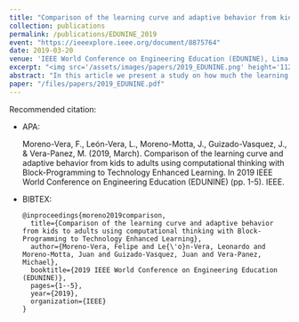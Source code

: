 ```yaml
---
title: "Comparison of the learning curve and adaptive behavior from kids to adults using computational thinking with Block-Programming to Technology Enhanced Learning"
collection: publications
permalink: /publications/EDUNINE_2019
event: "https://ieeexplore.ieee.org/document/8875764"
date: 2019-03-20
venue: 'IEEE World Conference on Engineering Education (EDUNINE), Lima - Peru'
excerpt: "<img src='/assets/images/papers/2019_EDUNINE.png' height='1120' width='520'>"
abstract: "In this article we present a study on how much the learning speed differs and how much information retention capacity children between 6 to 9 years old, adolescents between 10 to 13 years old, young people between 14 to 17 years old and adults from 18 years old Who have in the same conditions of learning, same environment, same classes, same tools and the same methodology, such as mental maps, computational thinking and scripting language questions with the aim of learning concepts about algorithms, objects and classes applied to create robots, IoT concepts and Electronic hardware concepts through different online platforms using Block Programming. In addition, the way in which the learning curve is measured is evaluating the ability to retain, a skill gained and how much they have learned during the course of a certain time, also the methodology that they use to solve problems."
paper: "/files/papers/2019_EDUNINE.pdf"
---
```


Recommended citation:

* APA:

  Moreno-Vera, F., León-Vera, L., Moreno-Motta, J., Guizado-Vasquez, J., & Vera-Panez, M. (2019, March). Comparison of the learning curve and adaptive behavior from kids to adults using computational thinking with Block-Programming to Technology Enhanced Learning. In 2019 IEEE World Conference on Engineering Education (EDUNINE) (pp. 1-5). IEEE.

* BIBTEX:

      @inproceedings{moreno2019comparison,
        title={Comparison of the learning curve and adaptive behavior from kids to adults using computational thinking with Block-Programming to Technology Enhanced Learning},
        author={Moreno-Vera, Felipe and Le{\'o}n-Vera, Leonardo and Moreno-Motta, Juan and Guizado-Vasquez, Juan and Vera-Panez, Michael},
        booktitle={2019 IEEE World Conference on Engineering Education (EDUNINE)},
        pages={1--5},
        year={2019},
        organization={IEEE}
      }

